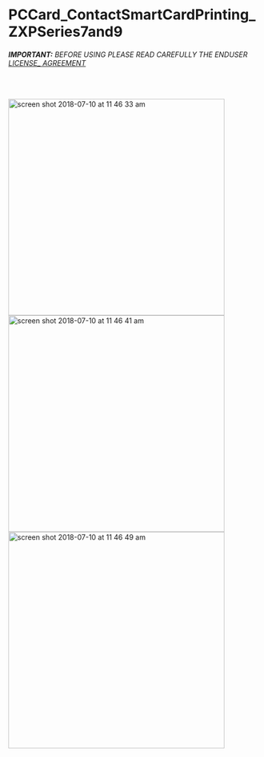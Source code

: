 #  PCCard_ContactSmartCardPrinting_ZXPSeries7and9
###### __IMPORTANT:__ BEFORE USING PLEASE READ CAREFULLY THE ENDUSER [LICENSE_ AGREEMENT](http://link-os.github.io/Zebra_SDK_EULA.pdf)
<br />


<p float="left">

<img width="432" height=”600” alt="screen shot 2018-07-10 at 11 46 33 am" src="https://user-images.githubusercontent.com/41017424/42524757-07743d42-8437-11e8-9761-222d4b19b252.png">
<img width="432" height=”600” alt="screen shot 2018-07-10 at 11 46 41 am" src="https://user-images.githubusercontent.com/41017424/42524760-08c2f15c-8437-11e8-8033-8a950c849cd4.png">
<img width="432" height=”600” alt="screen shot 2018-07-10 at 11 46 49 am" src="https://user-images.githubusercontent.com/41017424/42524764-0a0a7274-8437-11e8-9a38-8d971af761f8.png">


</p>
